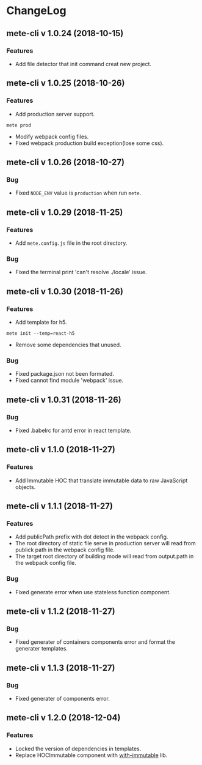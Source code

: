 # ChangeLog

## mete-cli v 1.0.24 (2018-10-15)

### Features

- Add file detector that init command creat new project.

## mete-cli v 1.0.25 (2018-10-26)

### Features

- Add production server support.
```shell
mete prod
```
- Modify webpack config files.
- Fixed webpack production build exception(lose some css).

## mete-cli v 1.0.26 (2018-10-27)

### Bug

- Fixed `NODE_ENV` value is `production` when run `mete`.

## mete-cli v 1.0.29 (2018-11-25)

### Features

- Add `mete.config.js` file in the root directory.

### Bug

- Fixed the terminal print 'can't resolve ./locale' issue.

## mete-cli v 1.0.30 (2018-11-26)

### Features

- Add template for h5.
```shell
mete init --temp=react-h5
```
- Remove some dependencies that unused.

### Bug

- Fixed package.json not been formated.
- Fixed cannot find module 'webpack' issue.

## mete-cli v 1.0.31 (2018-11-26)

### Bug

- Fixed .babelrc for antd error in react template.

## mete-cli v 1.1.0 (2018-11-27)

### Features

- Add Immutable HOC that translate immutable data to raw JavaScript objects.

## mete-cli v 1.1.1 (2018-11-27)

### Features

- Add publicPath prefix with dot detect in the webpack config.
- The root directory of static file serve in production server will read from publick path in the webpack config file.
- The target root directory of building mode will read from output.path in the webpack config file.

### Bug

- Fixed generate error when use stateless function component.

## mete-cli v 1.1.2 (2018-11-27)

### Bug

- Fixed generater of containers components error and format the generater templates.

## mete-cli v 1.1.3 (2018-11-27)

### Bug

- Fixed generater of components error.

## mete-cli v 1.2.0 (2018-12-04)

### Features

- Locked the version of dependencies in templates.
- Replace HOCImmutable component with [with-immutable](https://github.com/GoDotDotDot/with-immutable) lib.


